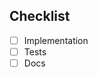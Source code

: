 <!--

Thanks for the contribution!

We provide a little checklist for Pull Requests to make sure everything is fine.

If you are working on a pull request please add WIP to its title. We will still
  look at it and discuss if needed.
-->

## Checklist

- [ ] Implementation
- [ ] Tests
- [ ] Docs

<!--

Some details for the checklist:

Implementation means the complete implementation of your feature.

Tests means adding a shell script in `tests/` to check that your implementation
  works correctly. This makes sure no other pull request breaks a feature. We
  would really welcome it, because simplifies our life.

Docs means additions to the README.md in case you add something which needs
  user interaction or knowledge.

Feel free to place more detail below or on top of your pull request :)

We try to create a great user experience for this image. Every contribution is
  welcome and we help you as good as we can.
-->
